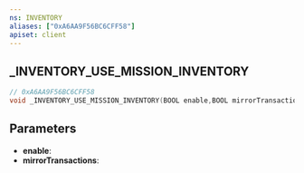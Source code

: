 ```yaml
---
ns: INVENTORY
aliases: ["0xA6AA9F56BC6CFF58"]
apiset: client
---
```

## _INVENTORY_USE_MISSION_INVENTORY

```c
// 0xA6AA9F56BC6CFF58
void _INVENTORY_USE_MISSION_INVENTORY(BOOL enable,BOOL mirrorTransactions);
```


## Parameters
* **enable**:
* **mirrorTransactions**: